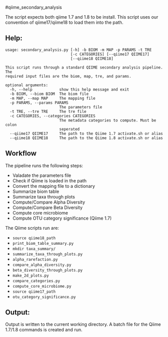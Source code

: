 #qiime_secondary_analysis  

The script expects both qiime 1.7 and 1.8 to be install. This script uses our convention of qiime17/qiime18 to load them into the path.
  
## Help:
```
usage: secondary_analysis.py [-h] -b BIOM -m MAP -p PARAMS -t TRE
                             [-c CATEGORIES] [--qiime17 QIIME17]
                             [--qiime18 QIIME18]

This script runs through a standard QIIME secondary analysis pipeline. The
required input files are the biom, map, tre, and params.

optional arguments:
  -h, --help            show this help message and exit
  -b BIOM, --biom BIOM  The biom file
  -m MAP, --map MAP     The mapping file
  -p PARAMS, --params PARAMS
                        The parameters file
  -t TRE, --tre TRE     The tre file
  -c CATEGORIES, --categories CATEGORIES
                        The metadata categories to compute. Must be colon
                        seperated
  --qiime17 QIIME17     The path to the Qiime 1.7 activate.sh or alias
  --qiime18 QIIME18     The path to the Qiime 1.8 activate.sh or alias
```
## Workflow
The pipeline runs the following steps:  
* Valadate the parameters file  
* Check if Qiime is loaded in the path  
* Convert the mapping file to a dictionary  
* Summarize biom table  
* Summarize taxa through plots  
* Compute/Compare Alpha Diversity  
* Compute/Compare Beta Diversity  
* Compute core microbiome  
* Compute OTU category significance  (Qiime 1.7)

The Qiime scripts run are:
* `source qiime18_path`
* `print_biom_table_summary.py`
* `mkdir taxa_summary/`
* `summarize_taxa_through_plots.py`
* `alpha_rarefaction.py`
* `compare_alpha_diversity.py`
* `beta_diversity_through_plots.py`
* `make_2d_plots.py`
* `compare_categories.py`
* `compute_core_microbiome.py`
* `source qiime17_path`
* `otu_category_significance.py`

## Output:
Output is written to the current working directory. 
A batch file for the Qiime 1.7/1.8 commands is created and run. 

